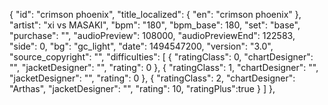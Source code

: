{
      "id": "crimson phoenix",
      "title_localized": {
        "en": "crimson phoenix"
      },
      "artist": "xi vs MASAKI",
      "bpm": "180",
      "bpm_base": 180,
      "set": "base",
      "purchase": "",
      "audioPreview": 108000,
      "audioPreviewEnd": 122583,
      "side": 0,
      "bg": "gc_light",
      "date": 1494547200,
      "version": "3.0",
      "source_copyright": "",
      "difficulties": [
        {
          "ratingClass": 0,
          "chartDesigner": "",
          "jacketDesigner": "",
          "rating": 0
        },
        {
          "ratingClass": 1,
          "chartDesigner": "",
          "jacketDesigner": "",
          "rating": 0
        },
        {
          "ratingClass": 2,
          "chartDesigner": "Arthas",
          "jacketDesigner": "",
          "rating": 10,
          "ratingPlus":true
        }
      ]
    },